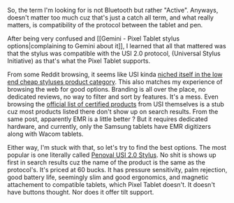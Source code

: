 

So, the term I'm looking for is not Bluetooth but rather "Active". Anyways, doesn't matter too much cuz that's just a catch all term, and what really matters, is compatibility of the protocol between the tablet and pen.

After being very confused and [[Gemini - Pixel Tablet stylus options|complaining to Gemini about it]], I learned that all that mattered was that the stylus was compatible with the USI 2.0 protocol, (Universal Stylus Initiative) as that's what the Pixel Tablet supports.

From some Reddit browsing, it seems like USI kinda [niched itself in the low end cheap styluses product category](https://www.reddit.com/r/stylus/comments/oiquac/any_chance_we_see_usi_pens_on_windows_soon/). This also matches my experience of browsing the web for good options. Branding is all over the place, no dedicated reviews, no way to filter and sort by features. It's a mess. Even browsing the [official list of certified products](https://universalstylus.org/usi-certified-products/) from USI themselves is a stub cuz most products listed there don't show up on search results. From the same post, apparently EMR is a little better ? But it requires dedicated hardware, and currently, only the Samsung tablets have EMR digitizers along with Wacom tablets.

Either way, I'm stuck with that, so let's try to find the best options.
The most popular is one literally called [Penoval USI 2.0 Stylus](https://www.amazon.fr/Penoval-USI2-0-Chromebook-Pression-chromebook/dp/B0BNBGKM7W?source=ps-sl-shoppingads-lpcontext&ref_=fplfs&psc=1&smid=A1KEDDUG8EXXO2). No shit is shows up first in search results cuz the name of the product is the same as the protocol's. It's priced at 60 bucks. It has pressure sensitivity, palm rejection, good battery life, seemingly slim and good ergonomics, and magnetic attachement to compatible tablets, which Pixel Tablet doesn't. It doesn't have buttons thought. Nor does it offer tilt support.

